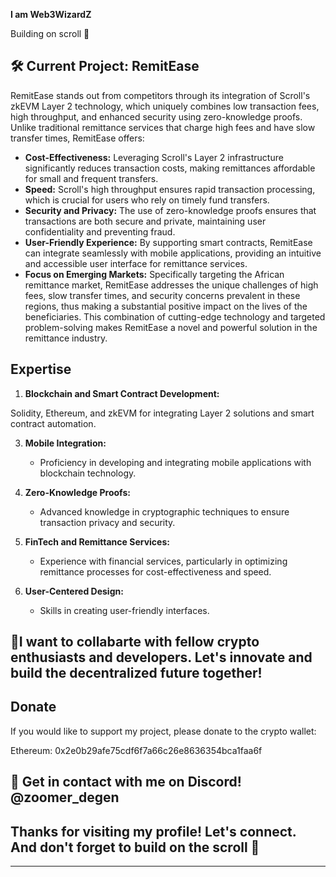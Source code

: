 **I am Web3WizardZ**

Building on scroll 📜

## 🛠️ Current Project: RemitEase

RemitEase stands out from competitors through its integration of Scroll's zkEVM Layer 2 technology, which uniquely combines low transaction fees, high throughput, and enhanced security using zero-knowledge proofs. Unlike traditional remittance services that charge high fees and have slow transfer times, RemitEase offers:

- **Cost-Effectiveness:** Leveraging Scroll's Layer 2 infrastructure significantly reduces transaction costs, making remittances affordable for small and frequent transfers.
- **Speed:** Scroll's high throughput ensures rapid transaction processing, which is crucial for users who rely on timely fund transfers.
- **Security and Privacy:** The use of zero-knowledge proofs ensures that transactions are both secure and private, maintaining user confidentiality and preventing fraud.
- **User-Friendly Experience:** By supporting smart contracts, RemitEase can integrate seamlessly with mobile applications, providing an intuitive and accessible user interface for remittance services.
- **Focus on Emerging Markets:** Specifically targeting the African remittance market, RemitEase addresses the unique challenges of high fees, slow transfer times, and security concerns prevalent in these regions, thus making a substantial positive impact on the lives of the beneficiaries.
This combination of cutting-edge technology and targeted problem-solving makes RemitEase a novel and powerful solution in the remittance industry.

## Expertise

1. **Blockchain and Smart Contract Development:**

Solidity, Ethereum, and zkEVM for integrating Layer 2 solutions and smart contract automation.

3. **Mobile Integration:**
   - Proficiency in developing and integrating mobile applications with blockchain technology.

2. **Zero-Knowledge Proofs:**
   - Advanced knowledge in cryptographic techniques to ensure transaction privacy and security.

4. **FinTech and Remittance Services:**
   - Experience with financial services, particularly in optimizing remittance processes for cost-effectiveness and speed.

5. **User-Centered Design:**
   - Skills in creating user-friendly interfaces.


## 🤝I want to collabarte with fellow crypto enthusiasts and developers. Let's innovate and build the decentralized future together!

## Donate
If you would like to support my project, please donate to the crypto wallet:

Ethereum: 0x2e0b29afe75cdf6f7a66c26e8636354bca1faa6f

## 💬 Get in contact with me on Discord! @zoomer_degen

## Thanks for visiting my profile! Let's connect. And don't forget to build on the scroll 📜

---


<!---
Web3WizardZ/Web3WizardZ is a ✨ special ✨ repository because its `README.md` (this file) appears on your GitHub profile.
You can click the Preview link to take a look at your changes.
--->
